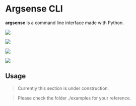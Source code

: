 # Argsense CLI

**argsense** is a command line interface made with Python.

![](.assets/eg01/20220615143658.jpg)

![](.assets/eg01/20220615143730.jpg)

![](.assets/eg01/20220615143751.jpg)

![](.assets/eg01/20220615143817.jpg)

## Usage

> Currently this section is under construction.

> Please check the folder ./examples for your reference.
